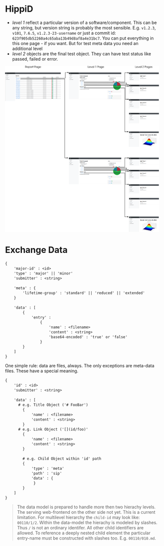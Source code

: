 # HippiD

- *level 1* reflect a particular version of a software/component. This can be
	any string, but version string is probably the most sensible. E.g. `v1.2.3`,
	`v101`, `7.6.5`, `v1.2.3-23-username` or just a commit id:
	`623f905db52260a4c65aba13b49d8af8a4e31bc7`. You can put everything in this
	one page - if you want. But for test meta data you need an additional level
- *level 2* objects are the final test object. They can have test status like
	passed, failed or error.

![level hierarchy](doc/images/level-hierarchy.png)

# Exchange Data

```
{
	'major-id' : <id>
	'type' : 'major' || 'minor'
	'submitter' : <string>
	
	'meta' : {
		'lifetime-group' : 'standard' || 'reduced' || 'extended'
	}

	'data' : [
		{
			'entry' :
				{
					'name' : <filename>
					'content' : <string>
					'base64-encoded' : 'true' or 'false'
				}
		}
	]
}
```

One simple rule: data are files, always. The only exceptions are meta-data
files. These have a special meaning.

```
{
	'id' : <id>
	'submitter' : <string>
	
	'data' : [
	  # e.g. Title Object ('# FooBar')
		{
			'name' : <filename>
			'content' : <string>
		}
	  # e.g. Link Object ('[](id/foo)'
		{
			'name' : <filename>
			'content' : <string>
		}

		# e.g. Child Object within 'id' path
		{
			'type' : 'meta'
			'path' : 'sip'
			'data' : {
			 }
		}
	]
}
```

> The data model is prepared to handle more then two hierachy levels. The
> serving web-frontend on the other side not yet. This is a current limitation.
> For multilevel hierarchy the `child-id` may look like: `00110/1/2`. Within
> the data-model the hierachy is modeled by slashes. Thus `/` is not an
> ordinary identifer. All other child identifiers are allowed. To reference a
> deeply nested child element the particular entry-name must be constructed with
> slashes too. E.g. `00110/010.md`.
